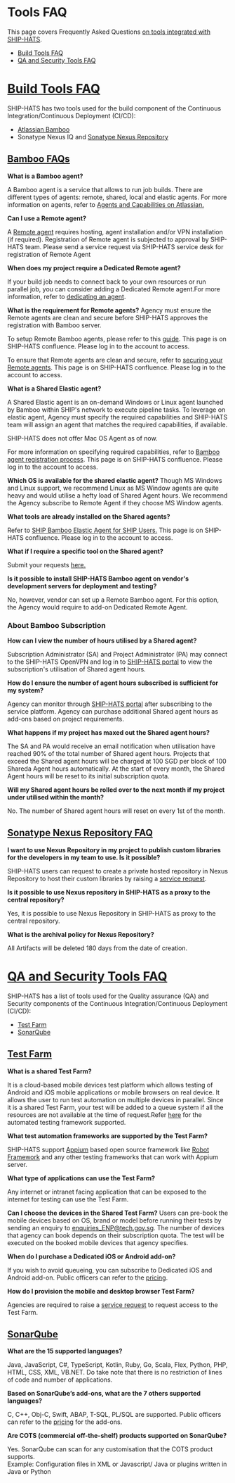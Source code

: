 # Tools FAQ

This page covers Frequently Asked Questions [on tools integrated with SHIP-HATS](https://docs.developer.tech.gov.sg/docs/ship-hats-documentation/#/architecture-diagram).

- [Build Tools FAQ](#build-tools-faq)
- [QA and Security Tools FAQ](#qa-and-security-tools-faq)

# [Build Tools FAQ](#build-tools-faq)

SHIP-HATS has two tools used for the build component of the Continuous Integration/Continuous Deployment (CI/CD): 
- [Atlassian Bamboo](#bamboo-faq)
- Sonatype Nexus IQ and [Sonatype Nexus Repository](#sonatype-nexus-repository-faq)

## [Bamboo FAQs](#bamboo-faq)

**What is a Bamboo agent?**

A Bamboo agent is a service that allows to run job builds. There are different types of agents: remote, shared, local and elastic agents. For more information on agents, refer to [Agents and Capabilities on Atlassian.](https://confluence.atlassian.com/bamboo/agents-and-capabilities-289277114.html)

**Can I use a Remote agent?**

A <a href="https://confluence.atlassian.com/confeval/development-tools-evaluator-resources/bamboo/bamboo-remote-agents-and-local-agents">Remote agent</a> requires hosting, agent installation and/or VPN installation (if required). Registration of Remote agent is subjected to approval by SHIP-HATS team. Please send a service request via SHIP-HATS service desk for registration of Remote Agent

**When does my project require a Dedicated Remote agent?**

If your build job needs to connect back to your own resources or run parallel job, you can consider adding a Dedicated Remote agent.For more information, refer to [dedicating an agent](https://confluence.atlassian.com/bamboo/dedicating-an-agent-629015108.html).

**What is the requirement for Remote agents?**
Agency must ensure the Remote agents are clean and secure before SHIP-HATS approves the registration with Bamboo server.

To setup Remote Bamboo agents, please refer to this [guide](https://confluence.ship.gov.sg/display/SHIP/Installing+Remote+Agent). This page is on SHIP-HATS confluence. Please log in to the account to access.

To ensure that Remote agents are clean and secure, refer to [securing your Remote agents](https://confluence.atlassian.com/bamboo/securing-your-remote-agents-289277197.html). This page is on SHIP-HATS confluence. Please log in to the account to access.

**What is a Shared Elastic agent?**

A Shared Elastic agent is an on-demand Windows or Linux agent launched by Bamboo within SHIP&#39;s network to execute pipeline tasks. To leverage on elastic agent, Agency must specify the required capabilities and SHIP-HATS team will assign an agent that matches the required capabilities, if available.

SHIP-HATS does not offer Mac OS Agent as of now.

For more information on specifying required capabilities, refer to [Bamboo agent registration process](https://confluence.ship.gov.sg/display/SHIP/Bamboo+Agent+Registration+Process). This page is on SHIP-HATS confluence. Please log in to the account to access.

**Which OS is available for the shared elastic agent?**
Though MS Windows and Linux support, we recommend Linux as MS Window agents are quite heavy and would utilise a hefty load of Shared Agent hours. We recommend the Agency subscribe to Remote Agent if they choose MS Window agents.

**What tools are already installed on the Shared agents?**

Refer to [SHIP Bamboo Elastic Agent for SHIP Users.](https://confluence.ship.gov.sg/display/SHIP/SHIP+Bamboo+Elastic+Agent+for+SHIP+Users) This page is on SHIP-HATS confluence. Please log in to the account to access.

**What if I require a specific tool on the Shared agent?**

Submit your requests <a href="https://go.gov.sg/she"> here.</a>

**Is it possible to install SHIP-HATS Bamboo agent on vendor&#39;s development servers for deployment and testing?**

No, however, vendor can set up a Remote Bamboo agent. For this option, the Agency would require to add-on Dedicated Remote Agent.

### About Bamboo Subscription

**How can I view the number of hours utilised by a Shared agent?**

Subscription Administrator (SA) and Project Administrator (PA) may connect to the SHIP-HATS OpenVPN and log in to [SHIP-HATS portal](http://www.ship.gov.sg/) to view the subscription&#39;s utilisation of Shared agent hours.

**How do I ensure the number of agent hours subscribed is sufficient for my system?**

Agency can monitor through [SHIP-HATS portal](http://www.ship.gov.sg/) after subscribing to the service platform. Agency can purchase additional Shared agent hours as add-ons based on project requirements.

**What happens if my project has maxed out the Shared agent hours?**

The SA and PA would receive an email notification when utilisation have reached 90% of the total number of Shared agent hours. Projects that exceed the Shared agent hours will be charged at 100 SGD per block of 100 Shareda Agent hours automatically. At the start of every month, the Shared Agent hours will be reset to its initial subscription quota.

**Will my Shared agent hours be rolled over to the next month if my project under utilised within the month?**

No. The number of Shared agent hours will reset on every 1st of the month.

## [Sonatype Nexus Repository FAQ](#sonatype-nexus-repository-faq)

**I want to use Nexus Repository in my project to publish custom libraries for the developers in my team to use. Is it possible?**

SHIP-HATS users can request to create a private hosted repository in Nexus Repository to host their custom libraries by raising a [service request](https://jira.ship.gov.sg/servicedesk/customer/portal/11). 

**Is it possible to use Nexus repository in SHIP-HATS as a proxy to the central repository?**

Yes, it is possible to use Nexus Repository in SHIP-HATS as proxy to the central repository. 

**What is the archival policy for Nexus Repository?**

All Artifacts will be deleted 180 days from the date of creation. 

# [QA and Security Tools FAQ](#qa-and-security-tools-faq)

SHIP-HATS has a list of tools used for the Quality assurance (QA) and Security components of the Continuous Integration/Continuous Deployment (CI/CD): 

- [Test Farm](#test-farm) 
- [SonarQube](#sonarqube) 

## [Test Farm](#test-farm) 

**What is a shared Test Farm?**

It is a cloud-based mobile devices test platform which allows testing of Android and iOS mobile applications or mobile browsers on real device. It allows the user to run test automation on multiple devices in parallel. Since it is a shared Test Farm, your test will be added to a queue system if all the resources are not available at the time of request.Refer [here](https://sgdcs.sgnet.gov.sg/sites/tech/hats/SitePages/Green%20HATS.aspx) for the automated testing framework supported.  

**What test automation frameworks are supported by the Test Farm?**

SHIP-HATS support [Appium](https://appium.io/) based open source framework like [Robot Framework](https://robotframework.org/) and  any other testing frameworks that can work with Appium server.  

**What type of applications can use the Test Farm?**

Any internet or intranet facing application that can be exposed to the internet for testing can use the Test Farm. 

**Can I choose the devices in the Shared Test Farm?**
Users can pre-book the mobile devices based on OS, brand or model before running their tests by sending an enquiry to enquiries_ENP@tech.gov.sg. The number of devices that agency can book depends on their subscription quota. The test will be executed on the booked mobile devices that agency specifies. 

**When do I purchase a Dedicated iOS or Android add-on?**

If you wish to avoid queueing, you can subscribe to Dedicated iOS and Android add-on. Public officers can refer to the [pricing](https://sgdcs.sgnet.gov.sg/sites/IDA-GoSync/gdspdd-ai/ship/_layouts/15/start.aspx#/SitePages/Pricing.aspx). 

**How do I provision the mobile and desktop browser Test Farm?**

Agencies are required to raise a [service request](https://jira.ship.gov.sg/servicedesk/customer/portal/11) to request access to the Test Farm. 

## [SonarQube](#sonarqube) 

**What are the 15 supported languages?**

Java, JavaScript, C#, TypeScript, Kotlin, Ruby, Go, Scala, Flex, Python, PHP, HTML, CSS, XML, VB.NET. 
Do take note that there is no restriction of lines of code and number of applications. 

**Based on SonarQube’s add-ons, what are the 7 others supported languages?**

C, C++, Obj-C, Swift, ABAP, T-SQL, PL/SQL are supported. Public officers can refer to the [pricing](https://sgdcs.sgnet.gov.sg/sites/IDA-GoSync/gdspdd-ai/ship/_layouts/15/start.aspx#/SitePages/Pricing.aspx) for the add-ons.  

**Are COTS (commercial off-the-shelf) products supported on SonarQube?**

Yes. SonarQube can scan for any customisation that the COTS product supports.       
Example: Configuration files in XML or Javascript/ Java or plugins written in Java or Python 
